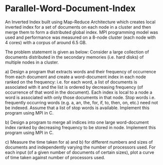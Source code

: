 # Parallel-Word-Document-Index

An Inverted Index built using Map-Reduce Architecture which creates local inverted index for a set of documents on each node in a cluster and then merge them to form a distributed global index. MPI programming model was used and performance was measured on a 8-node cluster (each node with 4 cores) with a corpus of around 6.5 GB.

The problem statement is given as below:
Consider a large collection of documents distributed in the secondary memories (i.e. hard disks) of multiple nodes in a cluster.

a) Design a program that extracts words and their frequency of occurrence from each document and create a word-document index in each node ranked on the frequency: i.e. for each word, a list of documents is associated with it and the list is ordered by decreasing frequency (of occurrence of that word in the document). Each index is local to a node a word is associated with only those documents in that node. Stop words i.e. frequently occurring words (e.g. a, an, the, for, if, to, then, on, etc.) need
not be indexed. Assume that a list of stop words is available. Implement this program using MPI in C.

b) Design a program to merge all indices into one large word-document index ranked by decreasing frequency to be stored in node. Implement this program using MPI in C.

c) Measure the time taken for a) and b) for different numbers and sizes of documents and independently varying the number of processors used. For each input (of a given number of documents of certain sizes), plot a curve of time taken against number of processors used.
